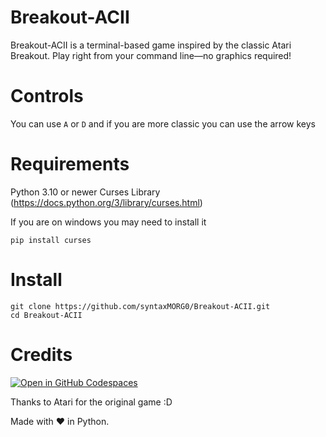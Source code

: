 # Breakout-ACII

Breakout-ACII is a terminal-based game inspired by the classic Atari Breakout. Play right from your command line—no graphics required!

# Controls

You can use `A` or `D`
and if you are more classic you can use the arrow keys

# Requirements

Python 3.10 or newer
Curses Library (https://docs.python.org/3/library/curses.html)

If you are on windows you may need to install it

`pip install curses`

# Install

```
git clone https://github.com/syntaxMORG0/Breakout-ACII.git
cd Breakout-ACII
```

# Credits

[![Open in GitHub Codespaces](https://img.shields.io/static/v1?style=for-the-badge&label=SyntaxMORG0&message=Profile&color=lightgrey&logo=github)](https://github.com/syntaxMORG0)

Thanks to Atari for the original game :D

Made with ❤️ in Python.
